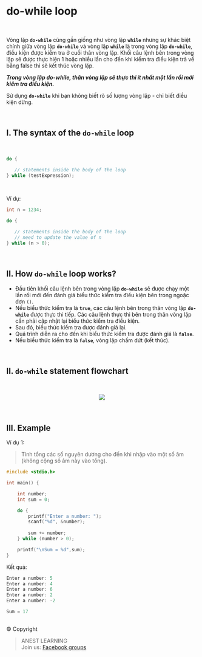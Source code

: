 # do-while loop

<br />

Vòng lặp **`do-while`** cũng gần giống như vòng lặp **`while`** nhưng sự khác biệt chính giữa vòng lặp **`do-while`** và vòng lặp **`while`** là trong vòng lặp **`do-while`**, điều kiện được kiểm tra ở cuối thân vòng lặp. Khối câu lệnh bên trong vòng lặp sẽ được thực hiện 1 hoặc nhiều lần cho đến khi kiểm tra điều kiện trả về bằng false thì sẽ kết thúc vòng lặp.

**_Trong vòng lặp do-while, thân vòng lặp sẽ thực thi ít nhất một lần rồi mới kiểm tra điều kiện._**

Sử dụng **`do-while`** khi bạn không biết rõ số lượng vòng lặp - chỉ biết điều kiện dừng.

<br />

## I. The syntax of the `do-while` loop

<br />

```c
do {

   // statements inside the body of the loop
} while (testExpression);
```

<br />

Ví dụ:
```c
int n = 1234;

do {

   // statements inside the body of the loop
   // need to update the value of n
} while (n > 0);
```

<br />

## II. How `do-while` loop works?

- Đầu tiên khối câu lệnh bên trong vòng lặp **`do-while`** sẽ được chạy một lần rồi mới đến đánh giá biểu thức kiểm tra điều kiện bên trong ngoặc đơn `()`.
- Nếu biểu thức kiểm tra là **`true`**, các câu lệnh bên trong thân vòng lặp **`do-while`** được thực thi tiếp. Các câu lệnh thực thi bên trong thân vòng lặp cần phải cập nhật lại biểu thức kiểm tra điều kiện.
- Sau đó, biểu thức kiểm tra được đánh giá lại.
- Quá trình diễn ra cho đến khi biểu thức kiểm tra được đánh giá là **`false`**.
- Nếu biểu thức kiểm tra là **`false`**, vòng lặp chấm dứt (kết thúc).


<br />

## II. `do-while` statement flowchart

<br />

<p align="center">
  <img src="https://github.com/AnestLearning/Course-C-Fundamentals/blob/master/Images/c-do-while-loop.jpg">
</p>

<br />

## III. Example

Ví dụ 1:
> Tính tổng các số nguyên dương cho đến khi nhập vào một số âm (không cộng số âm này vào tổng).

```c
#include <stdio.h>

int main() {

    int number;
    int sum = 0;

    do {
        printf("Enter a number: ");
        scanf("%d", &number);
        
        sum += number;
    } while (number > 0);

    printf("\nSum = %d",sum);
}
```

Kết quả:
```c
Enter a number: 5
Enter a number: 4
Enter a number: 6
Enter a number: 2
Enter a number: -2

Sum = 17
```


##  

© Copyright
> ANEST LEARNING  
> Join us: [Facebook groups](https://www.facebook.com/groups/anest.learning/)
